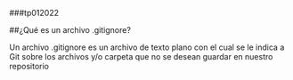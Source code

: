 ###tp012022

##¿Qué es un archivo .gitignore?

Un archivo .gitignore es un archivo de texto plano con el cual se le indica a Git sobre los archivos y/o carpeta que no se desean guardar en nuestro repositorio
